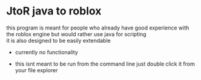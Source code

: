# JtoR  java to roblox

this program is meant for people who already have good experience with the roblox engine but would rather use java for scripting<br>
it is also designed to be easily extendable

- currently no functionality

- this isnt meant to be run from the command line just double click it from your file explorer
